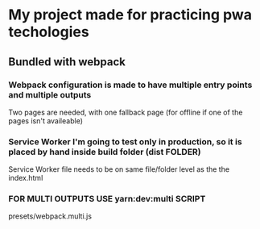 # My project made for practicing pwa techologies

## Bundled with webpack

### Webpack configuration is made to have multiple entry points and multiple outputs

Two pages are needed, with one fallback page (for offline if one of the pages isn't availeable)

### Service Worker I'm going to test only in production, so it is placed by hand inside build folder (dist FOLDER)

Service Worker file needs to be on same file/folder level as the the index.html

### FOR MULTI OUTPUTS USE yarn:dev:multi SCRIPT

presets/webpack.multi.js